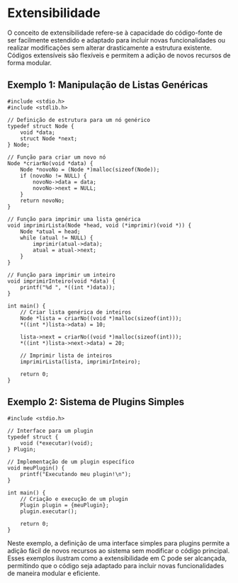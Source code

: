 # Extensibilidade
O conceito de extensibilidade refere-se à capacidade do código-fonte de ser facilmente estendido e adaptado para incluir novas funcionalidades ou realizar modificações sem alterar drasticamente a estrutura existente. Códigos extensíveis são flexíveis e permitem a adição de novos recursos de forma modular.

## Exemplo 1: Manipulação de Listas Genéricas

```
#include <stdio.h>
#include <stdlib.h>

// Definição de estrutura para um nó genérico
typedef struct Node {
    void *data;
    struct Node *next;
} Node;

// Função para criar um novo nó
Node *criarNo(void *data) {
    Node *novoNo = (Node *)malloc(sizeof(Node));
    if (novoNo != NULL) {
        novoNo->data = data;
        novoNo->next = NULL;
    }
    return novoNo;
}

// Função para imprimir uma lista genérica
void imprimirLista(Node *head, void (*imprimir)(void *)) {
    Node *atual = head;
    while (atual != NULL) {
        imprimir(atual->data);
        atual = atual->next;
    }
}

// Função para imprimir um inteiro
void imprimirInteiro(void *data) {
    printf("%d ", *((int *)data));
}

int main() {
    // Criar lista genérica de inteiros
    Node *lista = criarNo((void *)malloc(sizeof(int)));
    *((int *)lista->data) = 10;

    lista->next = criarNo((void *)malloc(sizeof(int)));
    *((int *)lista->next->data) = 20;

    // Imprimir lista de inteiros
    imprimirLista(lista, imprimirInteiro);

    return 0;
}
```

## Exemplo 2: Sistema de Plugins Simples

```
#include <stdio.h>

// Interface para um plugin
typedef struct {
    void (*executar)(void);
} Plugin;

// Implementação de um plugin específico
void meuPlugin() {
    printf("Executando meu plugin!\n");
}

int main() {
    // Criação e execução de um plugin
    Plugin plugin = {meuPlugin};
    plugin.executar();

    return 0;
}
```

Neste exemplo, a definição de uma interface simples para plugins permite a adição fácil de novos recursos ao sistema sem modificar o código principal.
Esses exemplos ilustram como a extensibilidade em C pode ser alcançada, permitindo que o código seja adaptado para incluir novas funcionalidades de maneira modular e eficiente.